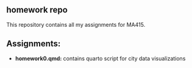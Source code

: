 ## homework repo

This repository contains all my assignments for MA415.

## Assignments:
- **homework0.qmd:** contains quarto script for city data visualizations
